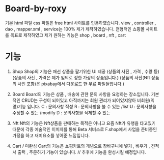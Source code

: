 # Board-by-roxy

기본 html 파일 css 파일은 free html 사이트를 인용하였습니다.
view , controller , dao , mapper.xml , service는 100% 제가 제작하였습니다.
전형적인 쇼핑몰 사이트를 목표로 제작하였고 제가 원하는 기능은 shop , board , nft , cart

# 기능

1. Shop 
Shop의 기능은 패션 상품을 팔기위한 UI 제공 (상품의 사진 , 가격 , 수량 등)
(상품의 사진 , 가격은 제가 임의로 정한 가상의 상품입니다.)
(상품의 사진(Nft 상품의 사진 포함)은 pixabay에서 다운로드 한 무료 파일들입니다.)

2. Board
Board의 기능은 상품 , 배송에 관한 문의 사항을 요청하는 장소입니다.
기본적인 CRUD는 구성이 되어있고 아직까지는 회원 관리가 되어있지않아 비회원(익명)기능 입니다.
C : 문의사항 작성
R : 문의사항을 볼 수 있는 /list
U : 문의사항을 수정할 수 있는 /modify
D : 문의사항을 삭제할 수 있는 

3. Nft
Nft의 기능은 Nft상품을 판매하는 목적은 아니고 요즘 Nft가 유행을 타고있기 때문에 각종 예술적인 이미지를 통해 Beta 서비스로 F.shop에서 사업을 준비중인 가정을 하고 재미요소를 넣어준 느낌입니다.

4. Cart / 미완성
Cart의 기능은 쇼핑카트의 개념으로 장바구니에 넣기 , 비우기 , 견적서 출력 , 주문하기 기능이 있습니다. // 추후에 기능을 완성시킬 예정입니다.
